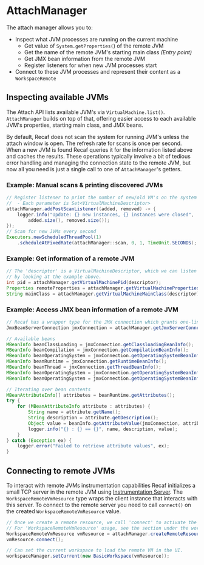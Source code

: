 # AttachManager

The attach manager allows you to:

* Inspect what JVM processes are running on the current machine
  * Get value of `System.getProperties(`) of the remote JVM
  * Get the name of the remote JVM's starting main class _(Entry point)_&#x20;
  * Get JMX bean information from the remote JVM
  * Register listeners for when new JVM processes start
* Connect to these JVM processes and represent their content as a `WorkspaceRemote`&#x20;

## Inspecting available JVMs

The Attach API lists available JVM's via `VirtualMachine.list()`. `AttachManager` builds on top of that, offering easier access to each available JVM's properties, starting main class, and JMX beans.

By default, Recaf does not scan the system for running JVM's unless the attach window is open. The refresh rate for scans is once per second. When a new JVM is found Recaf queries it for the information listed above and caches the results. These operations typically involve a bit of tedious error handling and managing the connection state to the remote JVM, but now all you need is just a single call to one of `AttachManager`'s getters.

### Example: Manual scans & printing discovered JVMs

```java
// Register listener to print the number of new/old VM's on the system
//  - Each parameter is Set<VirtualMachineDescriptor>
attachManager.addPostScanListener((added, removed) -> {
    logger.info("Update: {} new instances, {} instances were closed",
        added.size(), removed.size());
});
// Scan for new JVMs every second
Executors.newScheduledThreadPool(1)
    .scheduleAtFixedRate(attachManager::scan, 0, 1, TimeUnit.SECONDS);
```

### Example: Get information of a remote JVM

```java
// The 'descriptor' is a VirtualMachineDescriptor, which we can listen for new values of
// by looking at the example above.
int pid = attachManager.getVirtualMachinePid(descriptor);
Properties remoteProperties = attachManager.getVirtualMachineProperties(descriptor);
String mainClass = attachManager.getVirtualMachineMainClass(descriptor);
```

### Example: Access JMX bean information of a remote JVM

```java
// Recaf has a wrapper type for the JMX connection which grants one-liner access to common beans.
JmxBeanServerConnection jmxConnection = attachManager.getJmxServerConnection(descriptor);

// Available beans
MBeanInfo beanClassLoading = jmxConnection.getClassloadingBeanInfo();
MBeanInfo beanCompilation = jmxConnection.getCompilationBeanInfo();
MBeanInfo beanOperatingSystem = jmxConnection.getOperatingSystemBeanInfo();
MBeanInfo beanRuntime = jmxConnection.getRuntimeBeanInfo();
MBeanInfo beanThread = jmxConnection.getThreadBeanInfo();
MBeanInfo beanOperatingSystem = jmxConnection.getOperatingSystemBeanInfo();
MBeanInfo beanOperatingSystem = jmxConnection.getOperatingSystemBeanInfo();

// Iterating over bean contents
MBeanAttributeInfo[] attributes = beanRuntime.getAttributes();
try {
    for (MBeanAttributeInfo attribute : attributes) {
        String name = attribute.getName();
        String description = attribute.getDescription();
        Object value = beanInfo.getAttributeValue(jmxConnection, attribute);
        logger.info("{} : {} == {}", name, description, value);
    }
} catch (Exception ex) {
    logger.error("Failed to retrieve attribute values", ex);
}
```

## Connecting to remote JVMs

To interact with remote JVMs instrumentation capabilities Recaf initializes a small TCP server in the remote JVM using [Instrumentation Server](https://github.com/Col-E/InstrumentationServer/). The `WorkspaceRemoteVmResource` type wraps the client instance that interacts with this server. To connect to the remote server you need to call `connect()` on the created `WorkspaceRemoteVmResource` value.

```java
// Once we create a remote resource, we call 'connect' to activate the remote server in the process.
// For 'WorkspaceRemoteVmResource' usage, see the section under the workspace model category.
WorkspaceRemoteVmResource vmResource = attachManager.createRemoteResource(descriptor);
vmResource.connect();

// Can set the current workspace to load the remote VM in the UI.
workspaceManager.setCurrent(new BasicWorkspace(vmResource));
```

